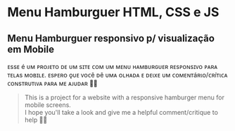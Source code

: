 # Menu Hamburguer HTML, CSS e JS
## Menu Hamburguer responsivo p/ visualização em Mobile

ᴇssᴇ é ᴜᴍ ᴘʀᴏᴊᴇᴛᴏ ᴅᴇ ᴜᴍ sɪᴛᴇ ᴄᴏᴍ ᴜᴍ ᴍᴇɴᴜ ʜᴀᴍʙᴜʀɢᴜᴇʀ ʀᴇsᴘᴏɴsɪᴠᴏ ᴘᴀʀᴀ ᴛᴇʟᴀs ᴍᴏʙɪʟᴇ.
ᴇѕᴘᴇʀᴏ ǫυᴇ ᴠᴏᴄê ᴅê υмᴀ ᴏʟнᴀᴅᴀ ᴇ ᴅᴇιхᴇ υм ᴄᴏмᴇɴтáʀιᴏ/ᴄʀíтιᴄᴀ ᴄᴏɴѕтʀυтιᴠᴀ ᴘᴀʀᴀ мᴇ ᴀᴊυᴅᴀʀ 👏😊

> This is a project for a website with a responsive hamburger menu for mobile screens.<br>
I hope you'll take a look and give me a helpful comment/critique to help 👏😊
